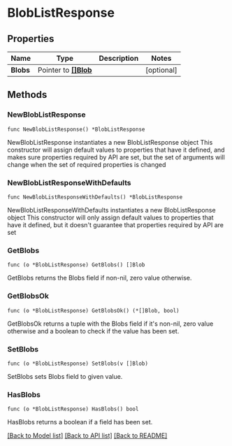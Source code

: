 # BlobListResponse

## Properties

Name | Type | Description | Notes
------------ | ------------- | ------------- | -------------
**Blobs** | Pointer to [**[]Blob**](Blob.md) |  | [optional] 

## Methods

### NewBlobListResponse

`func NewBlobListResponse() *BlobListResponse`

NewBlobListResponse instantiates a new BlobListResponse object
This constructor will assign default values to properties that have it defined,
and makes sure properties required by API are set, but the set of arguments
will change when the set of required properties is changed

### NewBlobListResponseWithDefaults

`func NewBlobListResponseWithDefaults() *BlobListResponse`

NewBlobListResponseWithDefaults instantiates a new BlobListResponse object
This constructor will only assign default values to properties that have it defined,
but it doesn't guarantee that properties required by API are set

### GetBlobs

`func (o *BlobListResponse) GetBlobs() []Blob`

GetBlobs returns the Blobs field if non-nil, zero value otherwise.

### GetBlobsOk

`func (o *BlobListResponse) GetBlobsOk() (*[]Blob, bool)`

GetBlobsOk returns a tuple with the Blobs field if it's non-nil, zero value otherwise
and a boolean to check if the value has been set.

### SetBlobs

`func (o *BlobListResponse) SetBlobs(v []Blob)`

SetBlobs sets Blobs field to given value.

### HasBlobs

`func (o *BlobListResponse) HasBlobs() bool`

HasBlobs returns a boolean if a field has been set.


[[Back to Model list]](../README.md#documentation-for-models) [[Back to API list]](../README.md#documentation-for-api-endpoints) [[Back to README]](../README.md)


